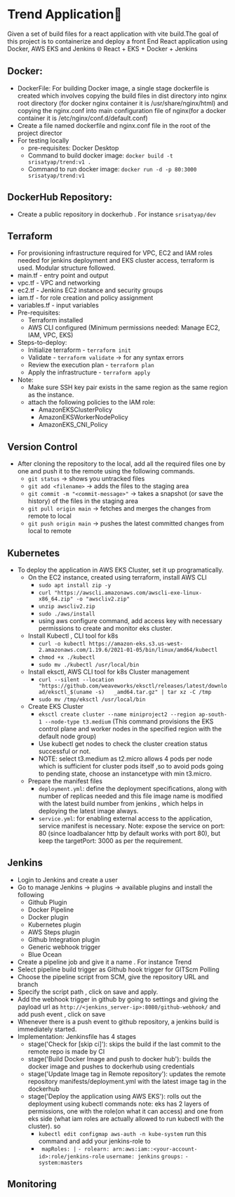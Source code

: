 # Trend Application🚀
Given a set of build files for a react application with vite build.The goal of this project is to containerize and deploy a front End React application using Docker, AWS EKS and Jenkins 🌐 React + EKS + Docker + Jenkins

## Docker: 
- DockerFile: For building Docker image, a single stage dockerfile is created which involves copying the build files in dist directory into nginx root directory (for docker nginx container it is /usr/share/nginx/html) and copying the nginx.conf into main configuration file of nginx(for a docker container it is /etc/nginx/conf.d/default.conf)
- Create a file named dockerfile and nginx.conf file in the root of the project director
- For testing locally
  - pre-requisites: Docker Desktop
  - Command to build docker image: `docker build -t srisatyap/trend:v1 .`
  - Command to run docker image: `docker run -d -p 80:3000 srisatyap/trend:v1`

## DockerHub Repository:
- Create a public repository in dockerhub . For instance `srisatyap/dev`

## Terraform
- For provisioning infrastructure required for VPC, EC2 and IAM roles needed for jenkins deployment and EKS cluster access, terraform is used. Modular structure followed.
- main.tf - entry point and output
- vpc.tf - VPC and networking
- ec2.tf - Jenkins EC2 instance and security groups
- iam.tf - for role creation and policy assignment 
- variables.tf - input variables
- Pre-requisites:
  - Terraform installed
  - AWS CLI configured (Minimum permissions needed: Manage EC2, IAM, VPC, EKS)
- Steps-to-deploy:
  - Initialize terraform - `terraform init`
  - Validate - `terraform validate` -> for any syntax errors
  - Review the execution plan - `terraform plan`
  - Apply the infrastructure - `terraform apply`
- Note:
  - Make sure SSH key pair exists in the same region as the same region as the instance.
  - attach the following policies to the IAM role:
    - AmazonEKSClusterPolicy
    - AmazonEKSWorkerNodePolicy
    - AmazonEKS_CNI_Policy
## Version Control 
- After cloning the repository to the local, add all the required files one by one and push it to the remote using the following commands.
  - `git status` -> shows you untracked files
  - `git add <filename>` -> adds the files to the staging area
  - `git commit -m "<commit-message>"` -> takes a snapshot (or save the history) of the files in the staging area 
  - `git pull origin main` -> fetches and merges the changes from remote to local
  - `git push origin main` -> pushes the latest committed changes from local to remote 

## Kubernetes
- To deploy the application in AWS EKS Cluster, set it up programatically.
  - On the EC2 instance, created using terraform, install AWS CLI
    - `sudo apt install zip -y`
    - `curl "https://awscli.amazonaws.com/awscli-exe-linux-x86_64.zip" -o "awscliv2.zip"`
    - `unzip awscliv2.zip`
    - `sudo ./aws/install`
    - using aws configure command, add access key with necessary permissions to create and monitor eks cluster.
  - Install Kubectl , CLI tool for k8s
    - `curl -o kubectl https://amazon-eks.s3.us-west-2.amazonaws.com/1.19.6/2021-01-05/bin/linux/amd64/kubectl`
    - `chmod +x ./kubectl`
    - `sudo mv ./kubectl /usr/local/bin`
  - Install eksctl, AWS CLI tool for k8s Cluster management
    - `curl --silent --location "https://github.com/weaveworks/eksctl/releases/latest/download/eksctl_$(uname -s)   _amd64.tar.gz" | tar xz -C /tmp`
    - `sudo mv /tmp/eksctl /usr/local/bin`
  - Create EKS Cluster
    - `eksctl create cluster --name miniproject2 --region ap-south-1 --node-type t3.medium` (This command provisions the EKS control plane and worker nodes in the specified region with the default node group)
    - Use kubectl get nodes to check the cluster creation status successful or not.
    - NOTE: select t3.medium as t2.micro allows 4 pods per node which is sufficient for cluster pods itself ,so to avoid pods going to pending state, choose an instancetype with min t3.micro.
  - Prepare the manifest files
    - `deployment.yml`: define the deployment specifications, along with number of replicas needed and this file image name is modified with the latest build number from jenkins , which helps in deploying the latest image always.
    - `service.yml`: for enabling external access to the application, service manifest is necessary. Note: expose the service on port: 80 (since loadbalancer http by default works with port 80), but keep the targetPort: 3000 as per the requirement.
## Jenkins
- Login to Jenkins and create a user 
- Go to manage Jenkins -> plugins -> available plugins and install the following
  - Github Plugin
  - Docker Pipeline
  - Docker plugin
  - Kubernetes plugin
  - AWS Steps plugin
  - Github Integration plugin 
  - Generic webhook trigger
  - Blue Ocean 
- Create a pipeline job and give it a name . For instance Trend
- Select pipeline build trigger as Github hook trigger for GITScm Polling
- Choose the pipeline script from SCM, give the repository URL and branch
- Specify the script path , click on save and apply.
- Add the webhook trigger in github by going to settings and giving the payload url as
  `http://<jenkins_server-ip>:8080/github-webhook/` and add push event , click on save 
- Whenever there is a push event to github repository, a jenkins build is immediately started.
- Implementation: Jenkinsfile has 4 stages
  - stage('Check for [skip ci]'): skips the build if the last commit to the remote repo is made by CI
  - stage('Build Docker Image and push to docker hub'): builds the docker image and pushes to dockerhub using credentials
  -  stage('Update Image tag in Remote repository'): updates the remote repository manifests/deployment.yml with the latest image tag in the dockerhub
  - stage('Deploy the application using AWS EKS'): rolls out the deployment using kubectl commands
    note: eks has 2 layers of permissions, one with the role(on what it can access) and one from eks side (what iam roles are actually allowed to run kubectl with the cluster). so 
    - `kubectl edit configmap aws-auth -n kube-system` run this command and add your jenkins-role to 
    - `  mapRoles: | `
          `- rolearn: arn:aws:iam::<your-account-id>:role/jenkins-role`
            `username: jenkins`
            `groups:`
            `- system:masters `
## Monitoring



